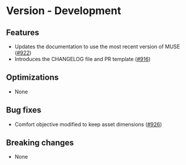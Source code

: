 # Version - Development

## Features
- Updates the documentation to use the most recent version of MUSE ([#922](https://github.com/SGIModel/StarMuse/pull/922))
- Introduces the CHANGELOG file and PR template
  ([#916](https://github.com/SGIModel/StarMuse/pull/916))

## Optimizations

- None

## Bug fixes

- Comfort objective modified to keep asset dimensions ([#926](https://github.com/SGIModel/StarMuse/pull/926))

## Breaking changes

- None